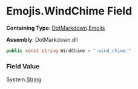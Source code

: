 # Emojis\.WindChime Field

**Containing Type**: [DotMarkdown](../../README.md)\.[Emojis](../README.md)

**Assembly**: DotMarkdown\.dll

```csharp
public const string WindChime = ":wind_chime:"
```

### Field Value

System\.[String](https://docs.microsoft.com/en-us/dotnet/api/system.string)